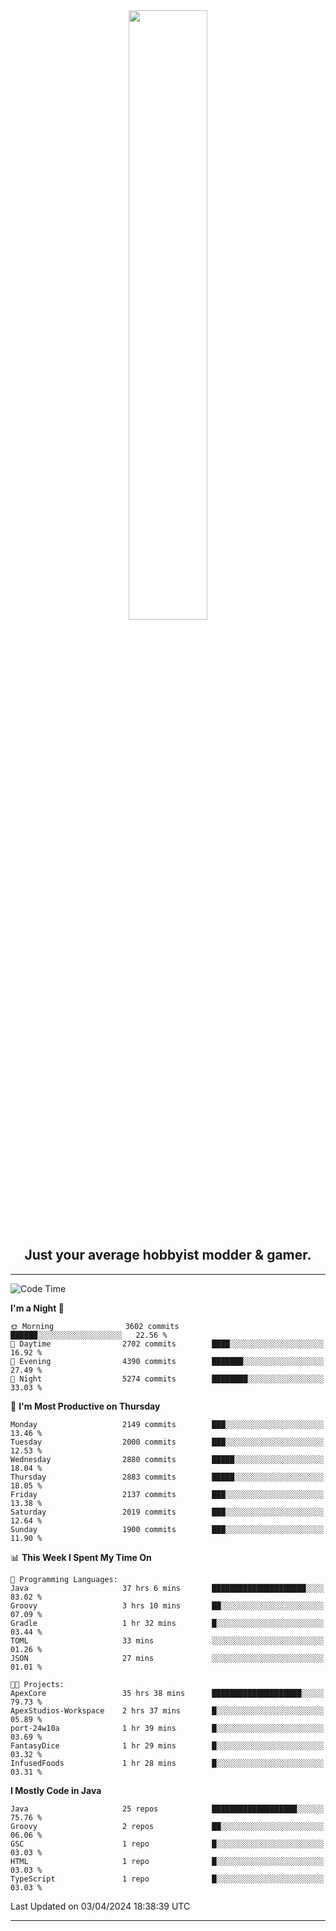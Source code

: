 <div align="center">
  <a href="https://apexmodder.xyz/"><img width="50%" height="50%" src="https://i.imgur.com/pc4HkGz.png"></a>
</div>
<h2 align="center">Just your average hobbyist modder & gamer.</h2>

---

<!--START_SECTION:waka-->
![Code Time](http://img.shields.io/badge/Code%20Time-977%20hrs%2030%20mins-blue)

**I'm a Night 🦉** 

```text
🌞 Morning                3602 commits        ██████░░░░░░░░░░░░░░░░░░░   22.56 % 
🌆 Daytime                2702 commits        ████░░░░░░░░░░░░░░░░░░░░░   16.92 % 
🌃 Evening                4390 commits        ███████░░░░░░░░░░░░░░░░░░   27.49 % 
🌙 Night                  5274 commits        ████████░░░░░░░░░░░░░░░░░   33.03 % 
```
📅 **I'm Most Productive on Thursday** 

```text
Monday                   2149 commits        ███░░░░░░░░░░░░░░░░░░░░░░   13.46 % 
Tuesday                  2000 commits        ███░░░░░░░░░░░░░░░░░░░░░░   12.53 % 
Wednesday                2880 commits        █████░░░░░░░░░░░░░░░░░░░░   18.04 % 
Thursday                 2883 commits        █████░░░░░░░░░░░░░░░░░░░░   18.05 % 
Friday                   2137 commits        ███░░░░░░░░░░░░░░░░░░░░░░   13.38 % 
Saturday                 2019 commits        ███░░░░░░░░░░░░░░░░░░░░░░   12.64 % 
Sunday                   1900 commits        ███░░░░░░░░░░░░░░░░░░░░░░   11.90 % 
```


📊 **This Week I Spent My Time On** 

```text
💬 Programming Languages: 
Java                     37 hrs 6 mins       █████████████████████░░░░   83.02 % 
Groovy                   3 hrs 10 mins       ██░░░░░░░░░░░░░░░░░░░░░░░   07.09 % 
Gradle                   1 hr 32 mins        █░░░░░░░░░░░░░░░░░░░░░░░░   03.44 % 
TOML                     33 mins             ░░░░░░░░░░░░░░░░░░░░░░░░░   01.26 % 
JSON                     27 mins             ░░░░░░░░░░░░░░░░░░░░░░░░░   01.01 % 

🐱‍💻 Projects: 
ApexCore                 35 hrs 38 mins      ████████████████████░░░░░   79.73 % 
ApexStudios-Workspace    2 hrs 37 mins       █░░░░░░░░░░░░░░░░░░░░░░░░   05.89 % 
port-24w10a              1 hr 39 mins        █░░░░░░░░░░░░░░░░░░░░░░░░   03.69 % 
FantasyDice              1 hr 29 mins        █░░░░░░░░░░░░░░░░░░░░░░░░   03.32 % 
InfusedFoods             1 hr 28 mins        █░░░░░░░░░░░░░░░░░░░░░░░░   03.31 % 
```

**I Mostly Code in Java** 

```text
Java                     25 repos            ███████████████████░░░░░░   75.76 % 
Groovy                   2 repos             ██░░░░░░░░░░░░░░░░░░░░░░░   06.06 % 
GSC                      1 repo              █░░░░░░░░░░░░░░░░░░░░░░░░   03.03 % 
HTML                     1 repo              █░░░░░░░░░░░░░░░░░░░░░░░░   03.03 % 
TypeScript               1 repo              █░░░░░░░░░░░░░░░░░░░░░░░░   03.03 % 
```




 Last Updated on 03/04/2024 18:38:39 UTC
<!--END_SECTION:waka-->

---
